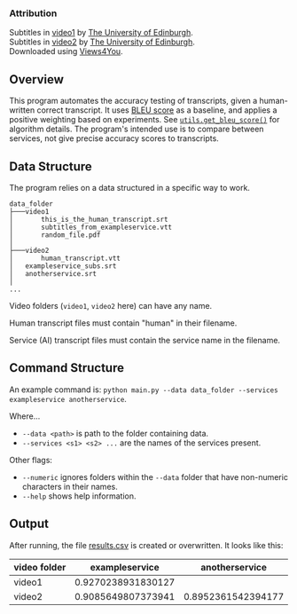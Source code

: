 ### Attribution
Subtitles in [video1](data_folder/video1) by [The University of Edinburgh](https://www.youtube.com/watch?v=93Z48ALaBSQ). \
Subtitles in [video2](data_folder/video2) by [The University of Edinburgh](https://www.youtube.com/watch?v=nq80hb4-klw). \
Downloaded using [Views4You](https://views4you.com/tools/youtube-subtitles-downloader/).


## Overview
This program automates the accuracy testing of transcripts, given a human-written correct transcript. 
It uses [BLEU score](https://en.wikipedia.org/wiki/BLEU) as a baseline, and applies a positive weighting based on experiments. See [`utils.get_bleu_score()`](/utils.py) for algorithm details.
The program's intended use is to compare between services, not give precise accuracy scores to transcripts.

## Data Structure
The program relies on a data structured in a specific way to work.

```
data_folder
├───video1
│       this_is_the_human_transcript.srt
│       subtitles_from_exampleservice.vtt
│       random_file.pdf
│
├───video2
│       human_transcript.vtt
│	exampleservice_subs.srt
│	anotherservice.srt
│
...
```

Video folders (`video1`, `video2` here) can have any name.

Human transcript files must contain "human" in their filename.

Service (AI) transcript files must contain the service name in the filename.


## Command Structure
An example command is: `python main.py --data data_folder --services exampleservice anotherservice`.

Where...

- `--data <path>` is path to the folder containing data.
- `--services <s1> <s2> ...` are the names of the services present.

Other flags:

- `--numeric` ignores folders within the `--data` folder that have non-numeric characters in their names. 
- `--help` shows help information.



## Output

After running, the file [results.csv](/results.csv) is created or overwritten. It looks like this:

| video folder | exampleservice     | anotherservice     |
|--------------|--------------------|--------------------|
| video1       | 0.9270238931830127 |                    |
| video2       | 0.9085649807373941 | 0.8952361542394177 |
